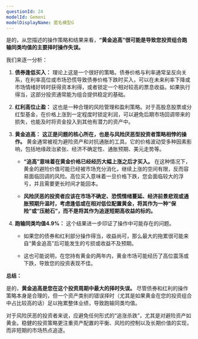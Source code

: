 ```yaml
---
questionId: 24
modelId: Gemeni
modelDisplayName: 匿名模型G
---
```

是的，从您描述的操作策略和结果来看，**“黄金追高”很可能是导致您投资组合跑输同类均值的主要择时操作失误。**

我们来逐一分析：

1. **债券逢低买入：** 理论上这是一个很好的策略。债券价格与利率通常呈反向关系，在利率高位或市场恐慌导致债券价格下跌时买入，可以在未来利率下降或市场情绪好转时获得资本利得，或者锁定一个相对较高的票息收益。如果执行得当，这部分投资通常能为组合提供稳定的基础。
    
2. **红利高位止盈：** 这也是一种合理的风险管理和盈利策略。对于高股息股票或分红型基金，在价格上涨到一定程度时锁定利润，可以避免后期市场回调带来的损失，也能及时将资金投入到其他有潜力的资产中。
    
3. **黄金追高：** **这正是问题的核心所在，也是与风险厌恶型投资者策略相悖的操作。** 黄金通常被视为避险资产和对抗通胀的工具。它的价格波动受多种因素影响，包括地缘政治紧张、经济不确定性、通胀预期、美元走势等。
    
    - **“追高”意味着在黄金价格已经经历大幅上涨之后才买入。** 在这种情况下，黄金的避险价值可能已经被市场充分消化，继续上涨的空间有限，反而容易面临回调的风险。高位买入意味着一旦价格下跌，您会面临较大的浮亏，并且需要更长时间才能回本。
        
    - **风险厌恶的投资者应该在市场不确定、恐慌情绪蔓延、经济前景悲观或通胀预期升温时，考虑逢低或在相对低位配置黄金，将其作为一种“保险”或“压舱石”，而不是将其作为追逐短期高收益的标的。**
        
4. **跑输同类均值4.9%：** 这个结果进一步印证了操作中可能存在的问题。
    
    - 如果您的债券和红利部分操作得当，收益尚可，那么最大的拖累很可能来自“黄金追高”后可能发生的亏损或收益不及预期。
        
    - 这也可能说明，在您持有黄金的两年内，黄金市场可能经历了高位震荡或下跌，导致您的投资表现不佳。
        

**总结：**

是的，**黄金追高是您在这个投资周期中最大的择时失误。** 尽管债券和红利的操作策略本身是合理的，但一个资产类别的错误择时（尤其是如果黄金在您的投资组合中占比较高的话）足以拖累整体业绩，导致跑输同类均值。

对于风险厌恶的投资者来说，应避免任何形式的“追涨杀跌”，尤其是对避险资产如黄金。稳健的投资策略更注重资产配置的平衡、风险的控制以及长期价值的实现，而非短期的市场热点追逐。
